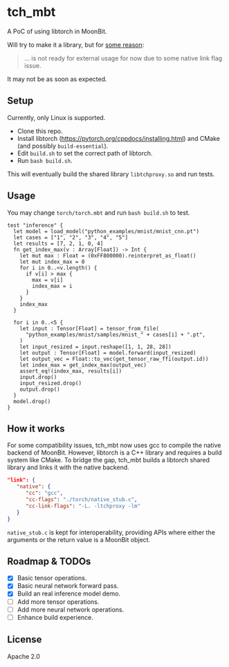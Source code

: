 # tch_mbt

A PoC of using libtorch in MoonBit.

Will try to make it a library, but for [some reason](https://github.com/moonbitlang/x/issues/70#issuecomment-2469536770):

> ... is not ready for external usage for now due to some native link flag issue.

It may not be as soon as expected.

## Setup

Currently, only Linux is supported.

- Clone this repo.
- Install libtorch (<https://pytorch.org/cppdocs/installing.html>) and CMake (and possibly `build-essential`).
- Edit `build.sh` to set the correct path of libtorch.
- Run `bash build.sh`.

This will eventually build the shared library `libtchproxy.so` and run tests.

## Usage

You may change `torch/torch.mbt` and run `bash build.sh` to test.

```moonbit
test "inference" {
  let model = load_model("python_examples/mnist/mnist_cnn.pt")
  let cases = ["1", "2", "3", "4", "5"]
  let results = [7, 2, 1, 0, 4]
  fn get_index_max(v : Array[Float]) -> Int {
    let mut max : Float = (0xFF800000).reinterpret_as_float()
    let mut index_max = 0
    for i in 0..<v.length() {
      if v[i] > max {
        max = v[i]
        index_max = i
      }
    }
    index_max
  }

  for i in 0..<5 {
    let input : Tensor[Float] = tensor_from_file(
      "python_examples/mnist/samples/mnist_" + cases[i] + ".pt",
    )
    let input_resized = input.reshape([1, 1, 28, 28])
    let output : Tensor[Float] = model.forward(input_resized)
    let output_vec = Float::to_vec(get_tensor_raw_ffi(output.id))
    let index_max = get_index_max(output_vec)
    assert_eq!(index_max, results[i])
    input.drop()
    input_resized.drop()
    output.drop()
  }
  model.drop()
}
```

## How it works

For some compatibility issues, tch_mbt now uses gcc to compile the native backend of MoonBit. However, libtorch is a C++ library and requires a build system like CMake. To bridge the gap, tch_mbt builds a libtorch shared library and links it with the native backend.

```json
"link": {
   "native": {
      "cc": "gcc",
      "cc-flags": "./torch/native_stub.c",
      "cc-link-flags": "-L. -ltchproxy -lm"
   }
}
```

`native_stub.c` is kept for interoperability, providing APIs where either the arguments or the return value is a MoonBit object.

## Roadmap & TODOs

- [x] Basic tensor operations.
- [x] Basic neural network forward pass.
- [x] Build an real inference model demo.
- [ ] Add more tensor operations.
- [ ] Add more neural network operations.
- [ ] Enhance build experience.

## License

Apache 2.0